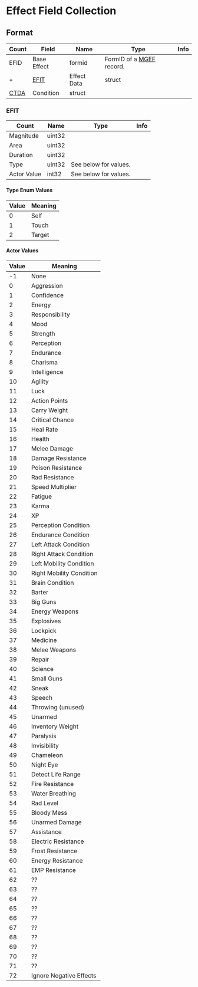 Effect Field Collection
=======================

## Format

Count | Field | Name | Type | Info
------|-------|------|------|-----
 | EFID | Base Effect | formid | FormID of a [MGEF](../MGEF.md) record.
+ | [EFIT](#efit) | Effect Data | struct |
 | [CTDA](CTDA.md) | Condition | struct |


### EFIT

Count | Name | Type | Info
------|------|------|-----
 | Magnitude | uint32 |
 | Area | uint32 |
 | Duration | uint32 |
 | Type | uint32 | See below for values.
 | Actor Value | int32 | See below for values.
 
#### Type Enum Values

Value | Meaning
------|--------
0 | Self
1 | Touch
2 | Target
 
#### Actor Values

Value | Meaning
------|--------
-1 | None
0 | Aggression
1 | Confidence
2 | Energy
3 | Responsibility
4 | Mood
5 | Strength
6 | Perception
7 | Endurance
8 | Charisma
9 | Intelligence
10 | Agility
11 | Luck
12 | Action Points
13 | Carry Weight
14 | Critical Chance
15 | Heal Rate
16 | Health
17 | Melee Damage
18 | Damage Resistance
19 | Poison Resistance
20 | Rad Resistance
21 | Speed Multiplier
22 | Fatigue
23 | Karma
24 | XP
25 | Perception Condition
26 | Endurance Condition
27 | Left Attack Condition
28 | Right Attack Condition
29 | Left Mobility Condition
30 | Right Mobility Condition
31 | Brain Condition
32 | Barter
33 | Big Guns
34 | Energy Weapons
35 | Explosives
36 | Lockpick
37 | Medicine
38 | Melee Weapons
39 | Repair
40 | Science
41 | Small Guns
42 | Sneak
43 | Speech
44 | Throwing (unused)
45 | Unarmed
46 | Inventory Weight
47 | Paralysis
48 | Invisibility
49 | Chameleon
50 | Night Eye
51 | Detect Life Range
52 | Fire Resistance
53 | Water Breathing
54 | Rad Level
55 | Bloody Mess
56 | Unarmed Damage
57 | Assistance
58 | Electric Resistance
59 | Frost Resistance
60 | Energy Resistance
61 | EMP Resistance
62 | ??
63 | ??
64 | ??
65 | ??
66 | ??
67 | ??
68 | ??
69 | ??
70 | ??
71 | ??
72 | Ignore Negative Effects


